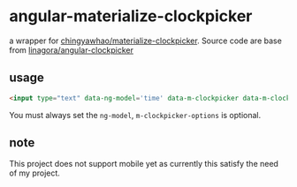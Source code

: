 # angular-materialize-clockpicker

a wrapper for [chingyawhao/materialize-clockpicker](https://github.com/chingyawhao/materialize-clockpicker). Source code are base from [linagora/angular-clockpicker](https://github.com/linagora/angular-clockpicker)

## usage

```html
<input type="text" data-ng-model='time' data-m-clockpicker data-m-clockpicker-options='options'></input>
```

You must always set the ```ng-model```, ```m-clockpicker-options``` is optional. 

## note
This project does not support mobile yet as currently this satisfy the need of my project.